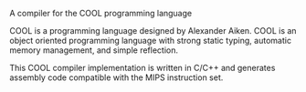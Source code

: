 A compiler for the COOL programming language

COOL is a programming language designed by Alexander Aiken. COOL is an object oriented programming language with strong static typing, automatic memory management, and simple reflection.

This COOL compiler implementation is written in C/C++ and generates assembly code compatible with the MIPS instruction set.
